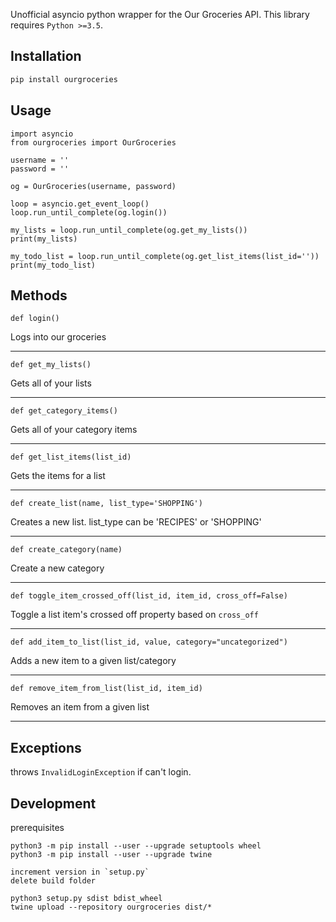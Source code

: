 Unofficial asyncio python wrapper for the Our Groceries API. This library requires `Python >=3.5`.

## Installation

```bash
pip install ourgroceries
```

## Usage

```
import asyncio
from ourgroceries import OurGroceries

username = ''
password = ''

og = OurGroceries(username, password)

loop = asyncio.get_event_loop()
loop.run_until_complete(og.login())

my_lists = loop.run_until_complete(og.get_my_lists())
print(my_lists)

my_todo_list = loop.run_until_complete(og.get_list_items(list_id=''))
print(my_todo_list)
```

## Methods
```def login()```

Logs into our groceries

---

```def get_my_lists()```

Gets all of your lists

---

```def get_category_items()```

Gets all of your category items

---

```def get_list_items(list_id)```

Gets the items for a list

---

```def create_list(name, list_type='SHOPPING')```

Creates a new list. list_type can be 'RECIPES' or 'SHOPPING'

---

```def create_category(name)```

Create a new category

---

```def toggle_item_crossed_off(list_id, item_id, cross_off=False)```

Toggle a list item's crossed off property based on `cross_off`

---

```def add_item_to_list(list_id, value, category="uncategorized")```

Adds a new item to a given list/category

---

```def remove_item_from_list(list_id, item_id)```

Removes an item from a given list

---


## Exceptions

throws `InvalidLoginException` if can't login.


## Development

prerequisites
```
python3 -m pip install --user --upgrade setuptools wheel
python3 -m pip install --user --upgrade twine

increment version in `setup.py`
delete build folder

python3 setup.py sdist bdist_wheel
twine upload --repository ourgroceries dist/*
```